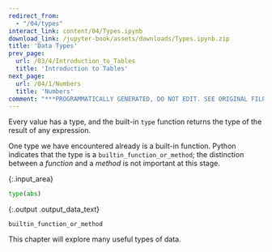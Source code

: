 ```yaml
---
redirect_from:
  - "/04/types"
interact_link: content/04/Types.ipynb
download_link: /jupyter-book/assets/downloads/Types.ipynb.zip
title: 'Data Types'
prev_page:
  url: /03/4/Introduction_to_Tables
  title: 'Introduction to Tables'
next_page:
  url: /04/1/Numbers
  title: 'Numbers'
comment: "***PROGRAMMATICALLY GENERATED, DO NOT EDIT. SEE ORIGINAL FILES IN /content***"
---
```


Every value has a type, and the built-in `type` function returns the type of the result of any expression.

One type we have encountered already is a built-in function. Python indicates that the type is a `builtin_function_or_method`; the distinction between a *function* and a *method* is not important at this stage.



{:.input_area}
```python
type(abs)
```





{:.output .output_data_text}
```
builtin_function_or_method
```



This chapter will explore many useful types of data.
